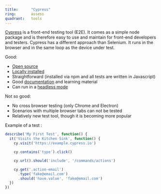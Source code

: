 ```yaml
---
title:      "Cypress"
ring:       assess
quadrant:   tools
---
```


[Cypress](https://www.cypress.io/) is a front-end testing tool (E2E). It comes as a simple node package and is therefore easy to use and maintain for front-end developers and testers. Cypress has a different approach than Selenium. It runs in the browser and in the same loop as the device under test.

Good:

* [Open source](https://github.com/cypress-io/cypress)
* [Locally installed](https://docs.cypress.io/guides/getting-started/installing-cypress.html#System-requirements)
* Straightforward (installed via npm and all tests are written in Javascript)
* Good [documentation](https://docs.cypress.io/guides/overview/why-cypress.html#In-a-nutshell) and learning material
* Can run in a [headless mode](https://docs.cypress.io/guides/guides/command-line.html#cypress-run)

Not so good:

* No cross browser testing (only Chrome and Electron)
* Scenarios with multiple browser tabs can not be tested
* Relatively new test tool, though it is becoming more popular

Example of a test :

```js
describe('My First Test', function() {
  it('Visits the Kitchen Sink', function() {
    cy.visit('https://example.cypress.io')

    cy.contains('type').click()

    cy.url().should('include', '/commands/actions')

    cy.get('.action-email')
      .type('fake@email.com')
      .should('have.value', 'fake@email.com')
  })
})
```
